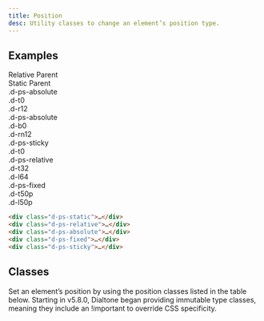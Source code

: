 ```yaml
---
title: Position
desc: Utility classes to change an element’s position type.
---
```


## Examples

<code-well-header class="d-p24 d-bgc-purple-100 d-bgo50 d-w100p d-hmn216 d-of-y-auto" custom>
  <div class="d-ps-relative">
    Relative Parent
    <div class="d-ps-static d-bgc-purple-100 d-mt24 d-p24 d-h464 d-bar8">
      Static Parent
      <div class="d-ps-absolute d-t0 d-r12 d-fl-center d-h128 d-w128 d-p8 d-bar8 d-bgc-purple-300 d-ff-mono d-fs-100">.d-ps-absolute<br>.d-t0<br>.d-r12</div>
      <div class="d-ps-absolute d-b0 d-rn12 d-fl-center d-h128 d-w128 d-p8 d-bar8 d-bgc-purple-300 d-ff-mono d-fs-100">.d-ps-absolute<br>.d-b0<br>.d-rn12</div>
      <div class="d-ps-sticky d-t0 d-fl-center d-h128 d-w128 d-p8 d-bar8 d-bgc-purple-300 d-ff-mono d-fs-100">.d-ps-sticky<br>.d-t0</div>
      <div class="d-ps-relative d-t32 d-l64 d-fl-center d-h128 d-w128 d-p8 d-bar8 d-bgc-purple-300 d-ff-mono d-fs-100">.d-ps-relative<br>.d-t32<br>.d-l64</div>
      <div class="d-ps-fixed d-t50p d-l50p d-fl-center d-h128 d-w128 d-p8 d-bar8 d-bgc-purple-300 d-ff-mono d-fs-100">.d-ps-fixed<br>.d-t50p<br>.d-l50p</div>
    </div>
  </div>
</code-well-header>

```html
<div class="d-ps-static">…</div>
<div class="d-ps-relative">…</div>
<div class="d-ps-absolute">…</div>
<div class="d-ps-fixed">…</div>
<div class="d-ps-sticky">…</div>
```

## Classes

Set an element’s position by using the position classes listed in the table below. Starting in v5.8.0, Dialtone began providing immutable type classes, meaning they include an <span class="code-example--inline">!important</span> to override CSS specificity.

<utility-class-table>
  <template #content>
    <tbody>
      <tr v-for="i in ['static', 'relative', 'absolute', 'fixed', 'sticky', 'unset']">
        <th scope="row" class="d-ff-mono d-fc-purple-400 d-fw-normal d-fs-100">.d-ps-{{ i }}</th>
        <td class="d-ff-mono d-fc-orange d-fs-100">position: {{ i }} !important;</td>
      </tr>
    </tbody>
  </template>
</utility-class-table>
